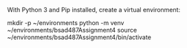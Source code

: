 With Python 3 and Pip installed, create a virtual environment:

mkdir -p ~/environments
 python -m venv ~/environments/bsad487Assignment4
 source ~/environments/bsad487Assignment4/bin/activate